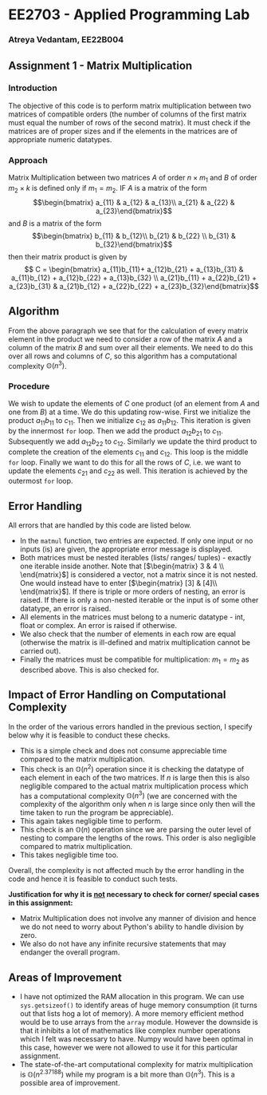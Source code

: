 # EE2703 - Applied Programming Lab
### Atreya Vedantam, EE22B004
## Assignment 1 - Matrix Multiplication

### Introduction

The objective of this code is to perform matrix multiplication between two matrices of compatible orders (the number of columns of the first matrix must equal the number of rows of the second matrix). It must check if the matrices are of proper sizes and if the elements in the matrices are of appropriate numeric datatypes.

### Approach

Matrix Multiplication between two matrices $A$ of order $n \times m_1$ and $B$ of order $m_2 \times k$ is defined only if $m_1 = m_2$. IF $A$ is a matrix of the form $$\begin{bmatrix} a_{11} & a_{12} & a_{13}\\ a_{21} & a_{22} & a_{23}\end{bmatrix}$$ and $B$ is a matrix of the form  $$\begin{bmatrix} b_{11} & b_{12}\\ b_{21} & b_{22} \\ b_{31} & b_{32}\end{bmatrix}$$ then their matrix product is given by  $$ C = \begin{bmatrix} a_{11}b_{11}+ a_{12}b_{21} + a_{13}b_{31} & a_{11}b_{12} + a_{12}b_{22} + a_{13}b_{32} \\ a_{21}b_{11} + a_{22}b_{21} + a_{23}b_{31} & a_{21}b_{12} + a_{22}b_{22} + a_{23}b_{32}\end{bmatrix}$$

## Algorithm

From the above paragraph we see that for the calculation of every matrix element in the product we need to consider a row of the matrix $A$ and a column of the matrix $B$ and sum over all their elements. We need to do this over all rows and columns of $C$, so this algorithm has a computational complexity $\mathbb{O}(n^3)$. 

### Procedure

We wish to update the elements of $C$ one product (of an element from $A$ and one from $B$) at a time. We do this updating row-wise. First we initialize the product $a_{11}b_{11}$ to $c_{11}$. Then we initialize $c_{12}$ as $a_{11}b_{12}$. This iteration is given by the innermost $\texttt{for}$ loop. Then we add the product $a_{12}b_{21}$ to $c_{11}$. Subsequently we add $a_{12}b_{22}$ to $c_{12}$. Similarly we update the third product to complete the creation of the elements $c_{11}$ and $c_{12}$. This loop is the middle $\texttt{for}$ loop. Finally we want to do this for all the rows of $C$, i.e. we want to update the elements $c_{21}$ and $c_{22}$ as well. This iteration is achieved by the outermost $\texttt{for}$ loop.

## Error Handling

All errors that are handled by this code are listed below.
- In the $\texttt{matmul}$ function, two entries are expected. If only one input or no inputs (is) are given, the appropriate error message is displayed.
- Both matrices must be nested iterables (lists/ ranges/ tuples) - exactly one iterable inside another. Note that [$\begin{matrix} 3 & 4 \\ \end{matrix}$] is considered a vector, not a matrix since it is not nested. One would instead have to enter [$\begin{matrix} [3] & [4]\\  \end{matrix}$]. If there is triple or more orders of nesting, an error is raised. If there is only a non-nested iterable or the input is of some other datatype, an error is raised.
- All elements in the matrices must belong to a numeric datatype - int, float or complex. An error is raised if otherwise.
- We also check that the number of elements in each row are equal (otherwise the matrix is ill-defined and matrix multiplication cannot be carried out).
- Finally the matrices must be compatible for multiplication: $m_1 = m_2$ as described above. This is also checked for.

## Impact of Error Handling on Computational Complexity

In the order of the various errors handled in the previous section, I specify below why it is feasible to conduct these checks.
- This is a simple check and does not consume appreciable time compared to the matrix multiplication.
- This check is an $\mathbb{O}(n^2)$ operation since it is checking the datatype of each element in each of the two matrices. If $n$ is large then this is also negligible compared to the actual matrix multiplication process which has a computational complexity $\mathbb{O}(n^3)$ (we are concerned with the complexity of the algorithm only when $n$ is large since only then will the time taken to run the program be appreciable).
- This again takes negligible time to perform.
- This check is an $\mathbb{O}(n)$ operation since we are parsing the outer level of nesting to compare the lengths of the rows. This order is also negligible compared to matrix multiplication.
- This takes negligible time too.

Overall, the complexity is not affected much by the error handling in the code and hence it is feasible to conduct such tests.

 <b>Justification for why it is <u>not</u> necessary to check for corner/ special cases in this assignment:</b> 
 - Matrix Multiplication does not involve any manner of division and hence we do not need to worry about Python's ability to handle division by zero. 
 - We also do not have any infinite recursive statements that may endanger the overall program. 

## Areas of Improvement

 - I have not optimized the RAM allocation in this program. We can use $\texttt{sys.getsizeof()}$ to identify areas of huge memory consumption (it turns out that lists hog a lot of memory). A more memory efficient method would be to use arrays from the $\texttt{array}$ module. However the downside is that it inhibits a lot of mathematics like complex number operations which I felt was necessary to have. Numpy would have been optimal in this case, however we were not allowed to use it for this particular assignment.
 - The state-of-the-art computational complexity for matrix multiplication is $\mathbb{O}(n^{2.37188})$ while my program is a bit more than $\mathbb{O}(n^{3})$. This is a possible area of improvement.

